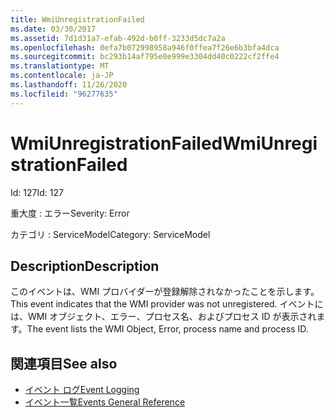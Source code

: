 ```yaml
---
title: WmiUnregistrationFailed
ms.date: 03/30/2017
ms.assetid: 7d1d31a7-efab-492d-b0ff-3233d5dc7a2a
ms.openlocfilehash: 0efa7b072998958a946f0ffea7f26e6b3bfa4dca
ms.sourcegitcommit: bc293b14af795e0e999e3304dd40c0222cf2ffe4
ms.translationtype: MT
ms.contentlocale: ja-JP
ms.lasthandoff: 11/26/2020
ms.locfileid: "96277635"
---
```

# <a name="wmiunregistrationfailed"></a><span data-ttu-id="cb7ff-102">WmiUnregistrationFailed</span><span class="sxs-lookup"><span data-stu-id="cb7ff-102">WmiUnregistrationFailed</span></span>

<span data-ttu-id="cb7ff-103">Id: 127</span><span class="sxs-lookup"><span data-stu-id="cb7ff-103">Id: 127</span></span>  
  
 <span data-ttu-id="cb7ff-104">重大度 : エラー</span><span class="sxs-lookup"><span data-stu-id="cb7ff-104">Severity: Error</span></span>  
  
 <span data-ttu-id="cb7ff-105">カテゴリ : ServiceModel</span><span class="sxs-lookup"><span data-stu-id="cb7ff-105">Category: ServiceModel</span></span>  
  
## <a name="description"></a><span data-ttu-id="cb7ff-106">Description</span><span class="sxs-lookup"><span data-stu-id="cb7ff-106">Description</span></span>  

 <span data-ttu-id="cb7ff-107">このイベントは、WMI プロバイダーが登録解除されなかったことを示します。</span><span class="sxs-lookup"><span data-stu-id="cb7ff-107">This event indicates that the WMI provider was not unregistered.</span></span> <span data-ttu-id="cb7ff-108">イベントには、WMI オブジェクト、エラー、プロセス名、およびプロセス ID が表示されます。</span><span class="sxs-lookup"><span data-stu-id="cb7ff-108">The event lists the WMI Object, Error, process name and process ID.</span></span>  
  
## <a name="see-also"></a><span data-ttu-id="cb7ff-109">関連項目</span><span class="sxs-lookup"><span data-stu-id="cb7ff-109">See also</span></span>

- [<span data-ttu-id="cb7ff-110">イベント ログ</span><span class="sxs-lookup"><span data-stu-id="cb7ff-110">Event Logging</span></span>](index.md)
- [<span data-ttu-id="cb7ff-111">イベント一覧</span><span class="sxs-lookup"><span data-stu-id="cb7ff-111">Events General Reference</span></span>](events-general-reference.md)
